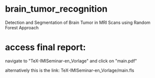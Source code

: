 # brain_tumor_recognition
Detection and Segmentation of Brain Tumor in MRI Scans using Random Forest Approach

# access final report: 

navigate to "TeX-IMISeminar-en_Vorlage" and click on "main.pdf"

alternatively this is the link: TeX-IMISeminar-en_Vorlage/main.fls
